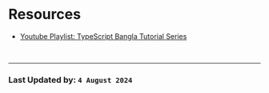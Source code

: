 <br/>

# Resources
- [Youtube Playlist: TypeScript Bangla Tutorial Series](https://www.youtube.com/playlist?list=PLHiZ4m8vCp9PgOOjdyNpc6AoBmKNrp_u3)

<br/>
<hr/>

### Last Updated by: `4 August 2024`